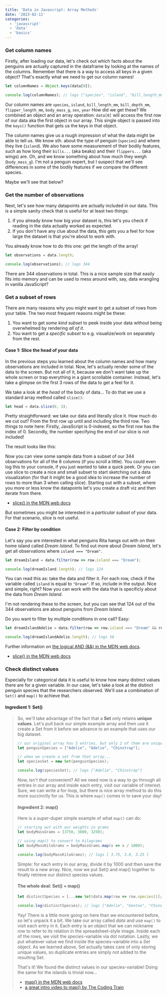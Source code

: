 ```yaml
---
title: 'Data in Javascript: Array Methods'
date: '2023-02-11'
categories:
  - 'javascript'
  - 'data'
  - 'basics'
---
```


<script>
  import TOC from '$lib/components/posts/TOC.svelte';
  import Table from '$lib/components/posts/TableView.svelte';
  import Embed from '$lib/components/EmbedIFrame.svelte';

  // data is fetched from internal API in +page.js
  export let data;
  const penguins = data.penguins;
  
  let head = penguins.slice(0, 3); 

</script>

### Get column names
Firstly, after loading our data, let's check out which facts about the penguins are actually captured in the dataframe by looking at the names of the columns. 
Remember that there is a way to access all keys in a given object?
That's exactly what we need to get our column names!

```js
let columnNames = Object.keys(data[0]); 

console.log(columnNames); // logs ["species", "island", "bill_length_mm","bill_depth_mm","flipper_length_mm","body_mass_g","sex","year"]
```

Our column names are `species`, `island`, `bill_length_mm`, `bill_depth_mm`, `flipper_length_mm`, `body_mass_g`, `sex`, `year`
How did we get these? 
We combined an object and an array operation: `data[0]` will access the first row of our data aka the first object in our array. 
This single object is passed into the `keys()` function that gets us the keys in that object.

The column names give us a rough impression of what the data might be able to tell us. 
We know sth. about the type of penguin (`species`) and where they live (`island`). 
We also have some measurement of their bodily features, such as how long their `bills...` (aka beaks) and their `flippers...` (aka wings) are. 
Oh, and we know something about how much they weigh (`body_mass_g`). 
I'm not a penguin expert, but I suspect that we'll see differences in some of the bodily features if we compare the different species. 

Maybe we'll see that below?

### Get the number of observations

Next, let's see how many datapoints are actually included in our data.
This is a simple sanity check that is useful for at least two things: 
1. if you already know how big your dataset is, this let's you check if reading in the data actually worked as expected. 
2. If you don't have any clue about the data, this gets you a feel for how large the dataset is that you're about to work with.

You already know how to do this one: get the length of the array! 

```js
let observations = data.length; 

console.log(observations); // logs 344
```

There are 344 observations in total. 
This is a nice sample size that easily fits into memory and can be used to mess around with, say, data wrangling in vanilla JavaScript?

### Get a subset of rows
There are many reasons why you might want to get a subset of rows from your table.
The two most frequent reasons might be these:
1. You want to get *some kind subset* to peek inside your data without being overwhelmed by rendering *all of it*.
2. You want to get a *specific subset* to e.g. visualize/work on separately from the rest.


#### Case 1: Slice the head of your data
In the previous steps you learned about the column names and how many observations are included in total.
Now, let's actually render some of the data to the screen. 
But not all of it, because we don't want take up the whole screen or trap everything in a giant scrollable container. 
Instead, let's take a glimpse on the first 3 rows of the data to get a feel for it.

We take a look at the *head* of the body of data...
To do that we use a standard array method called `slice()`:

```js
let head = data.slice(0, 3); 
```

Pretty straightforward: we take our data and literally slice it. 
How much do we cut out? 
From the first row up until and including the third row. 
Two things to note here: Firstly, JavaScript is 0-indexed, so the first row has the index of 0. 
Secondly, the number specifying the end of our slice is *not* included!

The result looks like this: 

<Table data={head} />

 
Now you can view some sample data from a subset of our 344 observations for all of the 8 columns (if you scroll a little). 
You could even log this to your console, if you just wanted to take a quick peek.
Or you can use slice to create a nice and small subset to start sketching out a data visualization (for that it might be a good idea to increase the number of rows to more than 3 when calling slice).
Starting out with a subset, where you more or less know the datapoints let's you create a draft viz and then iterate from there.

<Accordion summary="Further resources on slice()">

- [slice() in the MDN web docs](https://developer.mozilla.org/en-US/docs/Web/JavaScript/Reference/Global_Objects/Array/slice)
  
</Accordion>

But sometimes you might be interested in a *particular subset* of your data.
For that scenario, slice is not useful.

#### Case 2: Filter by condition
Let's say you are interested in what penguins Rita hangs out with on their home island called *Dream Island*.
To find out more about *Dream Island*, let's get all observations where `island === "Dream"`.

```js
let dreamIsland = data.filter(row => row.island === "Dream");

console.log(dreamIsland.length); // logs 124
```
You can read this as: take the data and filter it. For each row, check if the variable called `island` is equal to `"Dream"`. If so, include in the output. 
Nice and simple, right? 
Now you can work with the data that is specificly about the data from *Dream Island*.

I'm not rendering these to the screen, but you can see that 124 out of the 344 observations are about penguins from *Dream Island*.

<Accordion summary="Bonus: Filter by multiple conditions">

Do you want to filter by multiple conditions in one call? Easy:


```js
let dreamIslandAdelie = data.filter(row => row.island === "Dream" && row.species === "Adelie");

console.log(dreamIslandAdelie.length); // logs 56
```



Further information on [the logical AND (&&) in the MDN web docs](https://developer.mozilla.org/en-US/docs/Web/JavaScript/Reference/Operators/Logical_AND).

</Accordion> 

<Accordion summary="Further resources on filter()">

- [slice() in the MDN web docs](https://developer.mozilla.org/en-US/docs/Web/JavaScript/Reference/Global_Objects/Array/slice)
  
</Accordion>


### Check distinct values
Especially for categorical data it is useful to know how many distinct values there are for a given variable.
In our case, let's take a look at the distinct penguin species that the researchers observed.
We'll use a combination of `Set()` and `map()` to achieve that.

#### Ingredient 1: Set()
<Blockquote 
text = "The <code>Set</code> object lets you store unique values of any type, whether primitive values or object references."
author="MDN Web Docs"
url="https://developer.mozilla.org/en-US/docs/Web/JavaScript/Reference/Global_Objects/Set"/>

So, we'll take advantage of the fact that a **Set** only retains **unique values**.
Let's pull back our simple example array and then use it create a Set from it before we advance to an example that uses our big dataset. 

```js
// our original array has 3 entries, but only 2 of them are unique
let penguinSpecies = ["Adelie", "Adelie", "Chinstrap"];

// when we create a set from that array...
let speciesSet = new Set(penguinSpecies);

console.log(speciesSet); // logs ["Adelie", "Chinstrap"]
```

Now, isn't *that* convenient? All we need now is a way to go through all entries in our array and inside each entry, visit our variable of interest. 
Sure, we can write a for-loop, but there is nice array method to do this more succinctly for us.
This is where `map()` comes in to save your day!

#### Ingredient 2: map()

Here is a super-duper simple example of what `map()` can do:

```js
// starting out with our weights in grams
let bodyMassGrams = [3750, 3800, 3250];

// using map() to convert to kilograms
let bodyMassKiloGrams = bodyMassGrams.map(x => x / 1000);

console.log(bodyMassKiloGrams); // logs [ 3.75, 3.8, 3.25 ]
```

Simple: for each entry in our array, divide it by 1000 and then save the result to a new array.
Nice, now we put Set() and map() together to finally retrieve our distinct species values.

#### The whole deal: Set() + map()

```js
let distinctSpecies = [...new Set(data.map(row => row.species))]; 

console.log(distinctSpecies); // logs ["Adelie", "Gentoo", "Chinstrap"]
```

Yay! There is a little more going on here than we encountered before, so let's unpack it a bit.
We take our array called *data* and use `map()` to visit each entry in it.
Each entry is an object that we can nickname *row* to refer to its relation in the spreadsheet-style image.
Inside each of the rows, we visit the *species*-variable via dot notation.
Lastly, we put whatever value we find inside the species-variable into a *Set* object.
As we learned above, Set actually takes care of only storing unique values, so duplicate entries are simply not added to the resulting Set.

That's it! We found the distinct values in our species-variable!
Doing the same for the islands is trivial now...

<Accordion summary="Further resources on map()">

- [map() in the MDN web docs](https://developer.mozilla.org/en-US/docs/Web/JavaScript/Reference/Global_Objects/Array/map)
- [a great intro video to map() by The Coding Train](https://www.youtube.com/watch?v=EnYlhbpzhU4)
  
</Accordion>

